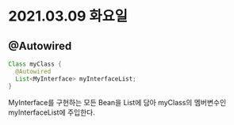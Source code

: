 # 2021.03.09 화요일

## @Autowired

```java
Class myClass {
  @Autowired
  List<MyInterface> myInterfaceList;
}
```

MyInterface를 구현하는 모든 Bean을 List에 담아 myClass의 멤버변수인 myInterfaceList에 주입한다.
